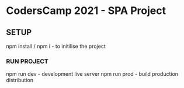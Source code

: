 # CodersCamp 2021 - SPA Project

## SETUP

npm install / npm i - to initilise the project

### RUN PROJECT

npm run dev - development live server
npm run prod - build production distribution
